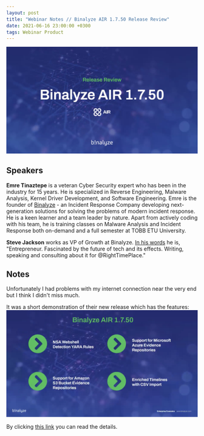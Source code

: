 ```yaml
---
layout: post
title: "Webinar Notes // Binalyze AIR 1.7.50 Release Review"
date: 2021-06-16 23:00:00 +0300
tags: Webinar Product 
---
```


![banner](/img/webinar/2021june/binalyze1.png)

## Speakers

**Emre Tinaztepe** is a veteran Cyber Security expert who has been in the industry for 15 years. He is specialized in Reverse Engineering, Malware Analysis, Kernel Driver Development, and Software Engineering. Emre is the founder of [Binalyze](https://binalyze.com) - an Incident Response Company developing next-generation solutions for solving the problems of modern incident response. He is a keen learner and a team leader by nature. Apart from actively coding with his team, he is training classes on Malware Analysis and Incident Response both on-demand and a full semester at TOBB ETU University.

**Steve Jackson** works as VP of Growth at Binalyze. [In his words](https://twitter.com/_stevejacksonuk) he is, "Entrepreneur. Fascinated by the future of tech and its effects. Writing, speaking and consulting about it for @RightTimePlace."

## Notes
Unfortunately I had problems with my internet connection near the very end but I think I didn't miss much. 

It was a short demonstration of their new release which has the features:
![features](/img/webinar/2021june/binalyze2.png)

By clicking [this link](https://binalyze.com/binalyze-air-product-release-timeline-csv-import/) you can read the details. 
